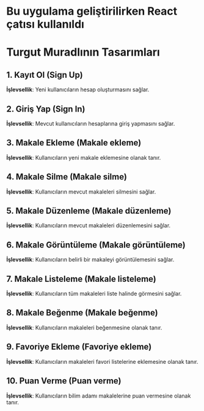 # Bu uygulama geliştirilirken React çatısı kullanıldı

# Turgut Muradlının Tasarımları

## 1. Kayıt Ol (Sign Up)
**İşlevsellik**: Yeni kullanıcıların hesap oluşturmasını sağlar.

## 2. Giriş Yap (Sign In)
**İşlevsellik**: Mevcut kullanıcıların hesaplarına giriş yapmasını sağlar.

## 3. Makale Ekleme (Makale ekleme)
**İşlevsellik**: Kullanıcıların yeni makale eklemesine olanak tanır.

## 4. Makale Silme (Makale silme)
**İşlevsellik**: Kullanıcıların mevcut makaleleri silmesini sağlar.

## 5. Makale Düzenleme (Makale düzenleme)
**İşlevsellik**: Kullanıcıların mevcut makaleleri düzenlemesini sağlar.

## 6. Makale Görüntüleme (Makale görüntüleme)
**İşlevsellik**: Kullanıcıların belirli bir makaleyi görüntülemesini sağlar.

## 7. Makale Listeleme (Makale listeleme)
**İşlevsellik**: Kullanıcıların tüm makaleleri liste halinde görmesini sağlar.

## 8. Makale Beğenme (Makale beğenme)
**İşlevsellik**: Kullanıcıların makaleleri beğenmesine olanak tanır.

## 9. Favoriye Ekleme (Favoriye ekleme)
**İşlevsellik**: Kullanıcıların makaleleri favori listelerine eklemesine olanak tanır.

## 10. Puan Verme (Puan verme)
**İşlevsellik**: Kullanıcıların bilim adamı makalelerine puan vermesine olanak tanır.

